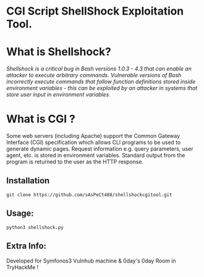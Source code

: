 # CGI Script ShellShock Exploitation Tool.

# What is Shellshock?
*Shellshock is a critical bug in Bash versions 1.0.3 - 4.3 that can enable an attacker to execute arbitrary commands.
Vulnerable versions of Bash incorrectly execute commands that follow function definitions stored inside environment variables - this can be exploited by an attacker in systems that store user input in environment variables.*

# What is CGI ?
Some web servers (including Apache) support the Common Gateway Interface (CGI) specification which allows CLI programs to be used to generate dynamic pages.
Request information e.g. query parameters, user agent, etc. is stored in environment variables. Standard output from the program is returned to the user as the HTTP response.

## Installation

`git clone https://github.com/sAsPeCt488/shellshockcgitool.git`

## Usage:
`python3 shellshock.py`


## Extra Info:
Developed for Symfonos3 Vulnhub machine & 0day's 0day Room in TryHackMe !
